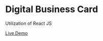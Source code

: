 # Digital Business Card

Utilization of React JS

[Live Demo](https://shaunniekins.github.io/digital-business-card/)